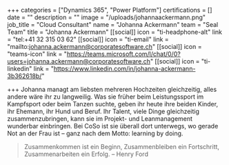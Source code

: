 +++
categories = ["Dynamics 365", "Power Platform"]
certifications = []
date = ""
description = ""
image = "/uploads/johannaackermann.png"
job_title = "Cloud Consultant"
name = "Johanna Ackermann"
team = "Seal Team"
title = "Johanna Ackermann"
[[social]]
icon = "ti-headphone-alt"
link = "tel:+41 32 315 03 62"
[[social]]
icon = "ti-email"
link = "mailto:johanna.ackermann@corporatesoftware.ch"
[[social]]
icon = "teams-icon"
link = "https://teams.microsoft.com/l/chat/0/0?users=johanna.ackermann@corporatesoftware.ch"
[[social]]
icon = "ti-linkedin"
link = "https://www.linkedin.com/in/johanna-ackermann-3b362618b/"

+++
Johanna managt am liebsten mehreren Hochzeiten gleichzeitig, alles andere wäre ihr zu langweilig. Was sie früher beim Leistungssport im Kampfsport oder beim Tanzen suchte, geben ihr heute ihre beiden Kinder, ihr Ehemann, ihr Hund und Beruf. Ihr Talent, viele Dinge gleichzeitig zusammenzubringen, kann sie im Projekt- und Leanmanagement wunderbar einbringen. Bei CoSo ist sie überall dort unterwegs, wo gerade Not an der Frau ist – ganz nach dem Motto: learning by doing.

> Zusammenkommen ist ein Beginn, Zusammenbleiben ein Fortschritt, Zusammenarbeiten ein Erfolg. – Henry Ford